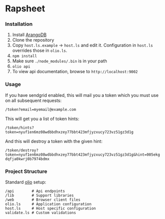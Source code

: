 # Rapsheet
### Installation
1. Install [ArangoDB](https://www.arangodb.com/)
1. Clone the repository
1. Copy `host.ls.example` -> `host.ls` and edit it.  Configuration in `host.ls` overrides those in `olio.ls`.
1. `npm install`
1. Make sure `./node_modules/.bin` is in your path
1. `olio api`
1. To view api documentation, browse to `http://localhost:9002`

### Usage
If you have sendgrid enabled, this will mail you a token which you must use on all subsequent requests:

`/token?email=myemail@example.com`

This will get you a list of token hints:

`/token/hints?token=nyuf1en6mz08wdbbdhxzey77bbt423mfjyzxucy723vz51gz3d1g`

And this will destroy a token with the given hint:

`/token/destroy?token=nyuf1en6mz08wdbbdhxzey77bbt423mfjyzxucy723vz51gz3d1g&hint=005ekgdqfja0kwrj0b7974bdmx`

### Project Structure
Standard [olio](https://github.com/naturalethic/olio) setup:

```
/api        # Api endpoints
/lib        # Support libraries
/web        # Browser client files
olio.ls     # Application configuration
host.ls     # Host specific configuration
validate.ls # Custom validations
```
